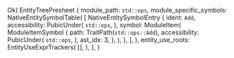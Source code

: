 Ok(
    EntityTreePresheet {
        module_path: `std::ops`,
        module_specific_symbols: NativeEntitySymbolTable(
            [
                NativeEntitySymbolEntry {
                    ident: `Add`,
                    accessibility: PubicUnder(
                        `std::ops`,
                    ),
                    symbol: ModuleItem(
                        ModuleItemSymbol {
                            path: TraitPath(`std::ops::Add`),
                            accessibility: PubicUnder(
                                `std::ops`,
                            ),
                            ast_idx: 3,
                        },
                    ),
                },
            ],
        ),
        entity_use_roots: EntityUseExprTrackers(
            [],
        ),
    },
)